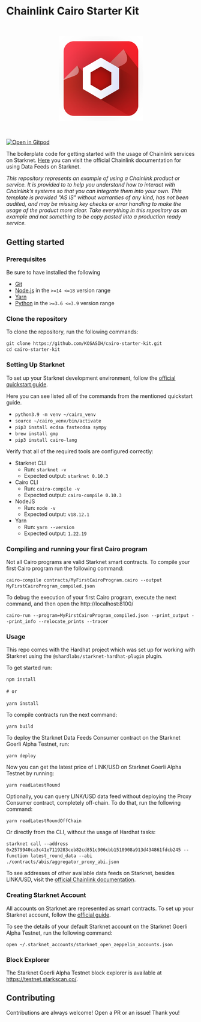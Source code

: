 # Chainlink Cairo Starter Kit

<br/>
<p align="center">
<a href="https://chain.link" target="_blank">
<img src="./logo.png" width="225" alt="Chainlink Cairo logo">
</a>
</p>
<br/>

[![Open in Gitpod](https://gitpod.io/button/open-in-gitpod.svg)](https://gitpod.io/#https://github.com/KOSASIH/cairo-starter-kit)

The boilerplate code for getting started with the usage of Chainlink services on Starknet. [Here](https://docs.chain.link/data-feeds/starknet) you can visit the official Chainlink documentation for using Data Feeds on Starknet.

_This repository represents an example of using a Chainlink product or service. It is provided to to help you understand how to interact with Chainlink’s systems so that you can integrate them into your own. This template is provided "AS IS" without warranties of any kind, has not been audited, and may be missing key checks or error handling to make the usage of the product more clear. Take everything in this repository as an example and not something to be copy pasted into a production ready service._

## Getting started

### Prerequisites

Be sure to have installed the following

- [Git](https://git-scm.com/book/en/v2/Getting-Started-Installing-Git)
- [Node.js](https://nodejs.org/en/download/) in the `>=14 <=18` version range
- [Yarn](https://yarnpkg.com/getting-started/install)
- [Python](https://www.python.org/downloads/) in the `>=3.6 <=3.9` version range

### Clone the repository

To clone the repository, run the following commands:

```
git clone https://github.com/KOSASIH/cairo-starter-kit.git
cd cairo-starter-kit
```

### Setting Up Starknet

To set up your Starknet development environment, follow the [official quickstart guide](https://docs.starknet.io/documentation/getting_started/setting_up_the_environment/).

Here you can see listed all of the commands from the mentioned quickstart guide.

- `python3.9 -m venv ~/cairo_venv`
- `source ~/cairo_venv/bin/activate`
- `pip3 install ecdsa fastecdsa sympy`
- `brew install gmp`
- `pip3 install cairo-lang`

Verify that all of the required tools are configured correctly:

- Starknet CLI
  - Run: `starknet -v`
  - Expected output: `starknet 0.10.3`
- Cairo CLI
  - Run: `cairo-compile -v`
  - Expected output: `cairo-compile 0.10.3`
- NodeJS
  - Run: `node -v`
  - Expected output: `v18.12.1`
- Yarn
  - Run: `yarn --version`
  - Expected output: `1.22.19`

### Compiling and running your first Cairo program

Not all Cairo programs are valid Starknet smart contracts. To compile your first Cairo program run the following command:

```
cairo-compile contracts/MyFirstCairoProgram.cairo --output MyFirstCairoProgram_compiled.json
```

To debug the execution of your first Cairo program, execute the next command, and then open the http://localhost:8100/

```
cairo-run --program=MyFirstCairoProgram_compiled.json --print_output --print_info --relocate_prints --tracer
```

### Usage

This repo comes with the Hardhat project which was set up for working with Starknet using the `@shardlabs/starknet-hardhat-plugin` plugin.

To get started run:

```
npm install

# or

yarn install
```

To compile contracts run the next command:

```
yarn build
```

To deploy the Starknet Data Feeds Consumer contract on the Starknet Goerli Alpha Testnet, run:

```
yarn deploy
```

Now you can get the latest price of LINK/USD on Starknet Goerli Alpha Testnet by running:

```
yarn readLatestRound
```

Optionally, you can query LINK/USD data feed without deploying the Proxy Consumer contract, completely off-chain. To do that, run the following command:

```
yarn readLatestRoundOffChain
```

Or directly from the CLI, without the usage of Hardhat tasks:

```
starknet call --address 0x2579940ca3c41e7119283ceb82cd851c906cbb1510908a913d434861fdcb245 --function latest_round_data --abi ./contracts/abis/aggregator_proxy_abi.json
```

To see addresses of other available data feeds on Starknet, besides LINK/USD, visit the [official Chainlink documentation](https://docs.chain.link/data-feeds/price-feeds/addresses?network=starknet).

### Creating Starknet Account

All accounts on Starknet are represented as smart contracts. To set up your Starknet account, follow the [official guide](https://docs.starknet.io/documentation/getting_started/account_setup/).

To see the details of your default Starknet account on the Starknet Goerli Alpha Testnet, run the following command:

```
open ~/.starknet_accounts/starknet_open_zeppelin_accounts.json
```

### Block Explorer

The Starknet Goerli Alpha Testnet block explorer is available at https://testnet.starkscan.co/.

## Contributing

Contributions are always welcome! Open a PR or an issue! Thank you!
